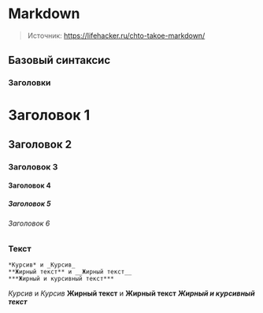 # Markdown

> Источник: https://lifehacker.ru/chto-takoe-markdown/

## Базовый синтаксис

### Заголовки
# Заголовок 1
## Заголовок 2
### Заголовок 3
#### Заголовок 4
##### Заголовок 5
###### Заголовок 6

### Текст
```
*Курсив* и _Курсив_
**Жирный текст** и __Жирный текст__
***Жирный и курсивный текст***
```
*Курсив* и _Курсив_
**Жирный текст** и __Жирный текст__
***Жирный и курсивный текст***

###
###
